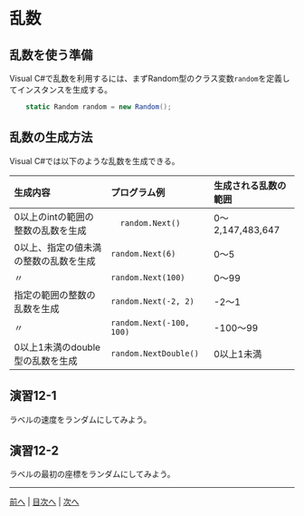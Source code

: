 # 乱数
## 乱数を使う準備
Visual C#で乱数を利用するには、まずRandom型のクラス変数`random`を定義してインスタンスを生成する。

```cs
    static Random random = new Random();
```

## 乱数の生成方法
Visual C#では以下のような乱数を生成できる。

|生成内容|プログラム例|生成される乱数の範囲|
|:-------|:-----------|:-------------------|
|0以上のintの範囲の整数の乱数を生成|`	random.Next()`|0～2,147,483,647|
|0以上、指定の値未満の整数の乱数を生成|`random.Next(6)`|0～5|
|〃|`random.Next(100)`|0～99|
|指定の範囲の整数の乱数を生成|`random.Next(-2, 2)	`|-2～1|
|〃|`random.Next(-100, 100)`|-100～99|
|0以上1未満のdouble型の乱数を生成|`random.NextDouble()`|0以上1未満|

## 演習12-1
ラベルの速度をランダムにしてみよう。

## 演習12-2
ラベルの最初の座標をランダムにしてみよう。

---

[前へ](11.md) | [目次へ](README.md#%E7%9B%AE%E6%AC%A1) | [次へ](13.md)
